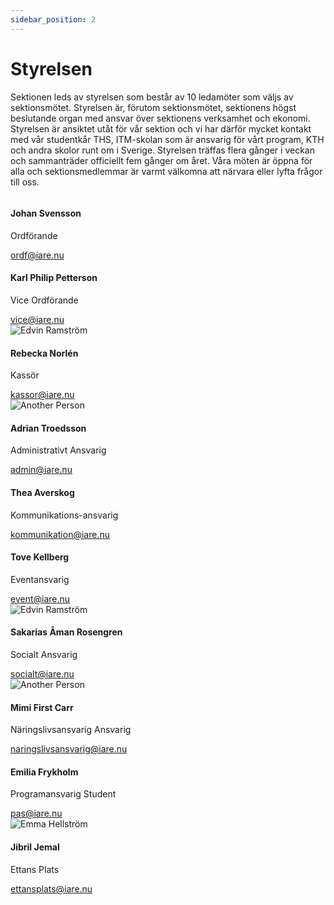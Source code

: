```yaml
---
sidebar_position: 2
---
```


# Styrelsen

Sektionen leds av styrelsen som består av 10 ledamöter som väljs av sektionsmötet. Styrelsen är, förutom sektionsmötet, sektionens högst beslutande organ med ansvar över sektionens verksamhet och ekonomi.
Styrelsen är ansiktet utåt för vår sektion och vi har därför mycket kontakt med vår studentkår THS, ITM-skolan som är ansvarig för vårt program, KTH och andra skolor runt om i Sverige.
Styrelsen träffas flera gånger i veckan och sammanträder officiellt fem gånger om året. Våra möten är öppna för alla och sektionsmedlemmar är varmt välkomna att närvara eller lyfta frågor till oss.

<div class="row">

  <div class="col col--3">
    <div class="card d-flex align-items-center">
      <img src={require("/static/img/Ordf.jpg").default} className="w-50" alt=""/>
      <div class="card__body">
        <h4>Johan Svensson</h4>
        <p>Ordförande</p>
        <a href="mailto:ordf@iare.nu">ordf@iare.nu</a>
      </div>
    </div>
  </div>

  <div class="col col--3">
    <div class="card d-flex align-items-center">
      <img src={require("/static/img/Oph.jpg").default} className="w-50" alt=""/>
      <div class="card__body">
        <h4>Karl Philip Petterson</h4>
        <p>Vice Ordförande</p>
        <a href="mailto:vice@iare.nu">vice@iare.nu</a>
      </div>
    </div>
  </div>

  <div class="col col--3">
    <div class="card d-flex align-items-center">
      <img src={require("/static/img/Oph.jpg").default} className="w-50" alt="Edvin Ramström"/>
      <div class="card__body">
        <h4>Rebecka Norlén</h4>
        <p>Kassör</p>
        <a href="mailto:kassor@iare.nu">kassor@iare.nu</a>
      </div>
    </div>
  </div>

  <div class="col col--3">
    <div class="card d-flex align-items-center">
      <img src={require("/static/img/Oph.jpg").default} className="w-50" alt="Another Person"/>
      <div class="card__body">
        <h4>Adrian Troedsson</h4>
        <p>Administrativt Ansvarig</p>
        <a href="mailto:admin@iare.nu">admin@iare.nu</a>
      </div>
    </div>
  </div>
  

</div>

<div class="row">

  <div class="col col--3">
    <div class="card d-flex align-items-center">
      <img src={require("/static/img/Oph.jpg").default} className="w-50" alt=""/>
      <div class="card__body">
        <h4>Thea Averskog</h4>
        <p>Kommunikations-ansvarig</p>
        <a href="mailto:kommunikation@iare.nu">kommunikation@iare.nu</a>
      </div>
    </div>
  </div>

  <div class="col col--3">
    <div class="card d-flex align-items-center">
      <img src={require("/static/img/Oph.jpg").default} className="w-50" alt=""/>
      <div class="card__body">
        <h4>Tove Kellberg</h4>
        <p>Eventansvarig</p>
        <a href="mailto:event@iare.nu">event@iare.nu</a>
      </div>
    </div>
  </div>

  <div class="col col--3">
    <div class="card d-flex align-items-center">
      <img src={require("/static/img/Oph.jpg").default} className="w-50" alt="Edvin Ramström"/>
      <div class="card__body">
        <h4>Sakarias Åman Rosengren</h4>
        <p>Socialt Ansvarig</p>
        <a href="mailto:socialt@iare.nu">socialt@iare.nu</a>
      </div>
    </div>
  </div>

  <div class="col col--3">
    <div class="card d-flex align-items-center">
      <img src={require("/static/img/Oph.jpg").default} className="w-50" alt="Another Person"/>
      <div class="card__body">
        <h4>Mimi First Carr</h4>
        <p>Näringslivsansvarig Ansvarig</p>
        <a href="mailto:naringslivsansvari@iare.nu">naringslivsansvarig@iare.nu</a>
      </div>
    </div>
  </div>


</div>

<div class="row">

  <div class="col col--3">
    <div class="card d-flex align-items-center">
      <img src={require("/static/img/Oph.jpg").default} className="w-50" alt=""/>
      <div class="card__body">
        <h4>Emilia Frykholm</h4>
        <p>Programansvarig Student</p>
        <a href="mailto:pas@iare.nu">pas@iare.nu</a>
      </div>
    </div>
  </div>

  <div class="col col--3">
    <div class="card d-flex align-items-center">
      <img src={require("/static/img/Oph.jpg").default} className="w-50" alt="Emma Hellström"/>
      <div class="card__body">
        <h4>Jibril Jemal</h4>
        <p>Ettans Plats</p>
        <a href="mailto:ettansplats@iare.nu">ettansplats@iare.nu</a>
      </div>
    </div>
  </div>

</div>


